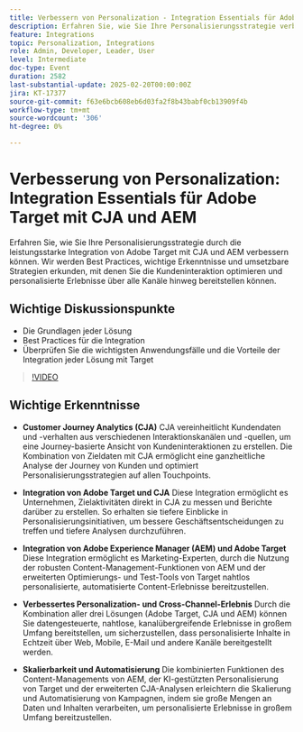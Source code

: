 ```yaml
---
title: Verbessern von Personalization - Integration Essentials für Adobe Target mit CJA und AEM
description: Erfahren Sie, wie Sie Ihre Personalisierungsstrategie verbessern können, indem Sie Adobe Target mit CJA und AEM integrieren. Lernen Sie Best Practices, wichtige Erkenntnisse und umsetzbare Strategien kennen, um die Kundeninteraktion zu optimieren und personalisierte Erlebnisse über alle Kanäle hinweg bereitzustellen.
feature: Integrations
topic: Personalization, Integrations
role: Admin, Developer, Leader, User
level: Intermediate
doc-type: Event
duration: 2582
last-substantial-update: 2025-02-20T00:00:00Z
jira: KT-17377
source-git-commit: f63e6bcb608eb6d03fa2f8b43babf0cb13909f4b
workflow-type: tm+mt
source-wordcount: '306'
ht-degree: 0%

---
```



# Verbesserung von Personalization: Integration Essentials für Adobe Target mit CJA und AEM

Erfahren Sie, wie Sie Ihre Personalisierungsstrategie durch die leistungsstarke Integration von Adobe Target mit CJA und AEM verbessern können. Wir werden Best Practices, wichtige Erkenntnisse und umsetzbare Strategien erkunden, mit denen Sie die Kundeninteraktion optimieren und personalisierte Erlebnisse über alle Kanäle hinweg bereitstellen können.

## Wichtige Diskussionspunkte

* Die Grundlagen jeder Lösung
* Best Practices für die Integration
* Überprüfen Sie die wichtigsten Anwendungsfälle und die Vorteile der Integration jeder Lösung mit Target

>[!VIDEO](https://video.tv.adobe.com/v/3444456/?learn=on&enablevpops)

## Wichtige Erkenntnisse

* **Customer Journey Analytics (CJA)** CJA vereinheitlicht Kundendaten und -verhalten aus verschiedenen Interaktionskanälen und -quellen, um eine Journey-basierte Ansicht von Kundeninteraktionen zu erstellen. Die Kombination von Zieldaten mit CJA ermöglicht eine ganzheitliche Analyse der Journey von Kunden und optimiert Personalisierungsstrategien auf allen Touchpoints.

* **Integration von Adobe Target und CJA** Diese Integration ermöglicht es Unternehmen, Zielaktivitäten direkt in CJA zu messen und Berichte darüber zu erstellen. So erhalten sie tiefere Einblicke in Personalisierungsinitiativen, um bessere Geschäftsentscheidungen zu treffen und tiefere Analysen durchzuführen.

* **Integration von Adobe Experience Manager (AEM) und Adobe Target** Diese Integration ermöglicht es Marketing-Experten, durch die Nutzung der robusten Content-Management-Funktionen von AEM und der erweiterten Optimierungs- und Test-Tools von Target nahtlos personalisierte, automatisierte Content-Erlebnisse bereitzustellen.

* **Verbessertes Personalization- und Cross-Channel-Erlebnis** Durch die Kombination aller drei Lösungen (Adobe Target, CJA und AEM) können Sie datengesteuerte, nahtlose, kanalübergreifende Erlebnisse in großem Umfang bereitstellen, um sicherzustellen, dass personalisierte Inhalte in Echtzeit über Web, Mobile, E-Mail und andere Kanäle bereitgestellt werden.

* **Skalierbarkeit und Automatisierung** Die kombinierten Funktionen des Content-Managements von AEM, der KI-gestützten Personalisierung von Target und der erweiterten CJA-Analysen erleichtern die Skalierung und Automatisierung von Kampagnen, indem sie große Mengen an Daten und Inhalten verarbeiten, um personalisierte Erlebnisse in großem Umfang bereitzustellen.